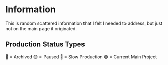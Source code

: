 # Information

This is random scattered information that I felt I needed to address, but just not on the main page it originated.

## Production Status Types

🔴 = Archived
🟡 = Paused
🔵 = Slow Production
🟢 = Current Main Project
